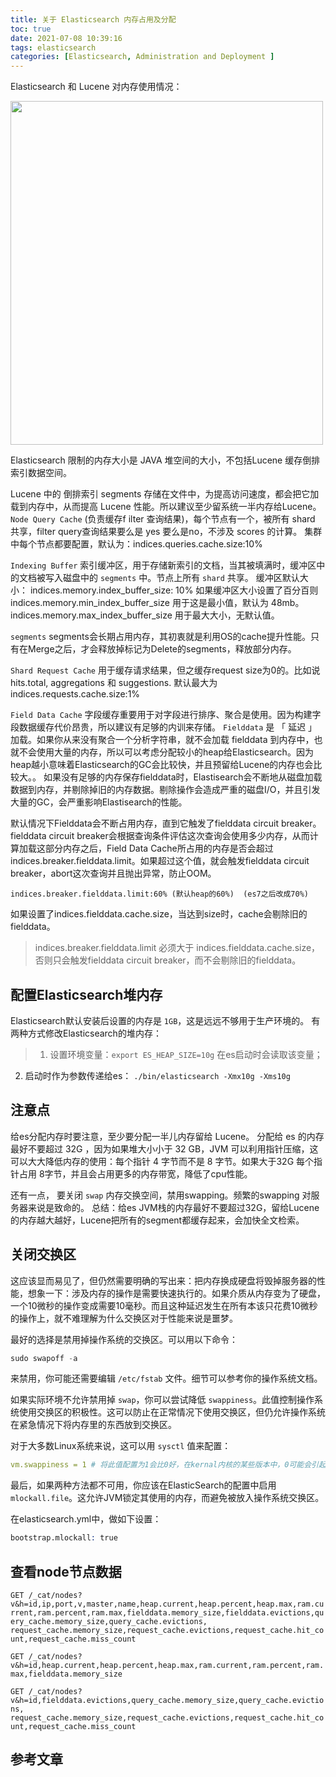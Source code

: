 ```yaml
---
title: 关于 Elasticsearch 内存占用及分配
toc: true
date: 2021-07-08 10:39:16
tags: elasticsearch
categories: [Elasticsearch, Administration and Deployment ]
---
```


Elasticsearch 和 Lucene 对内存使用情况： 

<img src='https://nereuschen.github.io/2015/09/16/ElasticSearch%E5%86%85%E5%AD%98%E4%BD%BF%E7%94%A8%E5%88%86%E6%9E%90/es-cache.png' width=500 height=550>


Elasticsearch 限制的内存大小是 JAVA 堆空间的大小，不包括Lucene 缓存倒排索引数据空间。

Lucene 中的 倒排索引 segments 存储在文件中，为提高访问速度，都会把它加载到内存中，从而提高 Lucene 性能。所以建议至少留系统一半内存给Lucene。
`Node Query Cache` (负责缓存f ilter 查询结果)，每个节点有一个，被所有 shard 共享，filter query查询结果要么是 yes 要么是no，不涉及 scores 的计算。
集群中每个节点都要配置，默认为：indices.queries.cache.size:10%

`Indexing Buffer` 索引缓冲区，用于存储新索引的文档，当其被填满时，缓冲区中的文档被写入磁盘中的 `segments` 中。节点上所有 `shard` 共享。
缓冲区默认大小： indices.memory.index_buffer_size: 10%
如果缓冲区大小设置了百分百则 indices.memory.min_index_buffer_size 用于这是最小值，默认为 48mb。indices.memory.max_index_buffer_size 用于最大大小，无默认值。

`segments`
segments会长期占用内存，其初衷就是利用OS的cache提升性能。只有在Merge之后，才会释放掉标记为Delete的segments，释放部分内存。

`Shard Request Cache` 用于缓存请求结果，但之缓存request size为0的。比如说 hits.total, aggregations 和 suggestions.
默认最大为indices.requests.cache.size:1%

`Field Data Cache` 字段缓存重要用于对字段进行排序、聚合是使用。因为构建字段数据缓存代价昂贵，所以建议有足够的内训来存储。
`Fielddata` 是 「 延迟 」 加载。如果你从来没有聚合一个分析字符串，就不会加载 fielddata 到内存中，也就不会使用大量的内存，所以可以考虑分配较小的heap给Elasticsearch。因为heap越小意味着Elasticsearch的GC会比较快，并且预留给Lucene的内存也会比较大。。
如果没有足够的内存保存fielddata时，Elastisearch会不断地从磁盘加载数据到内存，并剔除掉旧的内存数据。剔除操作会造成严重的磁盘I/O，并且引发大量的GC，会严重影响Elastisearch的性能。

默认情况下Fielddata会不断占用内存，直到它触发了fielddata circuit breaker。
fielddata circuit breaker会根据查询条件评估这次查询会使用多少内存，从而计算加载这部分内存之后，Field Data Cache所占用的内存是否会超过indices.breaker.fielddata.limit。如果超过这个值，就会触发fielddata circuit breaker，abort这次查询并且抛出异常，防止OOM。

```
indices.breaker.fielddata.limit:60% (默认heap的60%)  (es7之后改成70%)
```
如果设置了indices.fielddata.cache.size，当达到size时，cache会剔除旧的fielddata。

> indices.breaker.fielddata.limit 必须大于 indices.fielddata.cache.size，否则只会触发fielddata circuit breaker，而不会剔除旧的fielddata。


## 配置Elasticsearch堆内存
Elasticsearch默认安装后设置的内存是 `1GB`，这是远远不够用于生产环境的。
有两种方式修改Elasticsearch的堆内存：

> 1. 设置环境变量：`export ES_HEAP_SIZE=10g` 在es启动时会读取该变量；
  2. 启动时作为参数传递给es： `./bin/elasticsearch -Xmx10g -Xms10g`


## 注意点

给es分配内存时要注意，至少要分配一半儿内存留给 Lucene。
分配给 es 的内存最好不要超过 32G ，因为如果堆大小小于 32 GB，JVM 可以利用指针压缩，这可以大大降低内存的使用：每个指针 4 字节而不是 8 字节。如果大于32G 每个指针占用 8字节，并且会占用更多的内存带宽，降低了cpu性能。

还有一点， 要关闭 `swap` 内存交换空间，禁用swapping。频繁的swapping 对服务器来说是致命的。
总结：给es JVM栈的内存最好不要超过32G，留给Lucene的内存越大越好，Lucene把所有的segment都缓存起来，会加快全文检索。


## 关闭交换区
这应该显而易见了，但仍然需要明确的写出来：把内存换成硬盘将毁掉服务器的性能，想象一下：涉及内存的操作是需要快速执行的。如果介质从内存变为了硬盘，一个10微秒的操作变成需要10毫秒。而且这种延迟发生在所有本该只花费10微秒的操作上，就不难理解为什么交换区对于性能来说是噩梦。

最好的选择是禁用掉操作系统的交换区。可以用以下命令：

```s
sudo swapoff -a
```
来禁用，你可能还需要编辑 `/etc/fstab` 文件。细节可以参考你的操作系统文档。

如果实际环境不允许禁用掉 `swap`，你可以尝试降低 `swappiness`。此值控制操作系统使用交换区的积极性。这可以防止在正常情况下使用交换区，但仍允许操作系统在紧急情况下将内存里的东西放到交换区。

对于大多数Linux系统来说，这可以用 `sysctl` 值来配置：

```yaml
vm.swappiness = 1 # 将此值配置为1会比0好，在kernal内核的某些版本中，0可能会引起OOM异常。
```
最后，如果两种方法都不可用，你应该在ElasticSearch的配置中启用 `mlockall.file`。这允许JVM锁定其使用的内存，而避免被放入操作系统交换区。

在elasticsearch.yml中，做如下设置：

```s
bootstrap.mlockall: true
```

## 查看node节点数据

`GET /_cat/nodes?v&h=id,ip,port,v,master,name,heap.current,heap.percent,heap.max,ram.current,ram.percent,ram.max,fielddata.memory_size,fielddata.evictions,query_cache.memory_size,query_cache.evictions, request_cache.memory_size,request_cache.evictions,request_cache.hit_count,request_cache.miss_count`


`GET /_cat/nodes?v&h=id,heap.current,heap.percent,heap.max,ram.current,ram.percent,ram.max,fielddata.memory_size`


`GET /_cat/nodes?v&h=id,fielddata.evictions,query_cache.memory_size,query_cache.evictions, request_cache.memory_size,request_cache.evictions,request_cache.hit_count,request_cache.miss_count`



## 参考文章
> [](https://nereuschen.github.io/2015/09/16/ElasticSearch%E5%86%85%E5%AD%98%E4%BD%BF%E7%94%A8%E5%88%86%E6%9E%90/)
